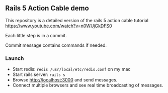 ## Rails 5 Action Cable demo

This repository is a detailed version of the rails 5 action cable tutorial https://www.youtube.com/watch?v=n0WUjGkDFS0


Each little step is in a commit.


Commit message contains commands if needed.


### Launch

- Start redis: `redis /usr/local/etc/redis.conf` on my mac
- Start rails server: `rails s`
- Browse [http://localhost:3000](http://localhost:3000) and send messages.
- Connect multiple browsers and see real time broadcasting of messages.
